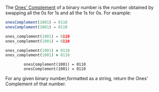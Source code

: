 The [Ones' Complement](https://en.wikipedia.org/wiki/Ones%27_complement) of a binary number is the number obtained by swapping all the 0s for 1s and all the 1s for 0s. For example:

```javascript
onesComplement(1001) = 0110
onesComplement(1001) = 0110
```

```python
ones_complement(1001) = 0110
ones_complement(1001) = 0110
```

```ruby
ones_complement(1001) = 0110
ones_complement(1001) = 0110
```

```cobol
        onesComplement(1001) = 0110
        onesComplement(1001) = 0110
```

For any given binary number,formatted as a string, return the Ones' Complement of that number.